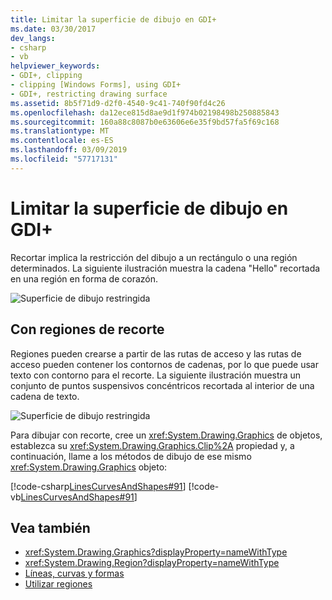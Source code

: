 ```yaml
---
title: Limitar la superficie de dibujo en GDI+
ms.date: 03/30/2017
dev_langs:
- csharp
- vb
helpviewer_keywords:
- GDI+, clipping
- clipping [Windows Forms], using GDI+
- GDI+, restricting drawing surface
ms.assetid: 8b5f71d9-d2f0-4540-9c41-740f90fd4c26
ms.openlocfilehash: da12ece815d8ae9d1f974b02198498b250885843
ms.sourcegitcommit: 160a88c8087b0e63606e6e35f9bd57fa5f69c168
ms.translationtype: MT
ms.contentlocale: es-ES
ms.lasthandoff: 03/09/2019
ms.locfileid: "57717131"
---
```

# <a name="restricting-the-drawing-surface-in-gdi"></a>Limitar la superficie de dibujo en GDI+
Recortar implica la restricción del dibujo a un rectángulo o una región determinados. La siguiente ilustración muestra la cadena "Hello" recortada en una región en forma de corazón.  
  
 ![Superficie de dibujo restringida](./media/aboutgdip02-art30.gif "AboutGdip02_Art30")  
  
## <a name="clipping-with-regions"></a>Con regiones de recorte  
 Regiones pueden crearse a partir de las rutas de acceso y las rutas de acceso pueden contener los contornos de cadenas, por lo que puede usar texto con contorno para el recorte. La siguiente ilustración muestra un conjunto de puntos suspensivos concéntricos recortada al interior de una cadena de texto.  
  
 ![Superficie de dibujo restringida](./media/aboutgdip02-art31.gif "AboutGdip02_Art31")  
  
 Para dibujar con recorte, cree un <xref:System.Drawing.Graphics> de objetos, establezca su <xref:System.Drawing.Graphics.Clip%2A> propiedad y, a continuación, llame a los métodos de dibujo de ese mismo <xref:System.Drawing.Graphics> objeto:  
  
 [!code-csharp[LinesCurvesAndShapes#91](~/samples/snippets/csharp/VS_Snippets_Winforms/LinesCurvesAndShapes/CS/Class1.cs#91)]
 [!code-vb[LinesCurvesAndShapes#91](~/samples/snippets/visualbasic/VS_Snippets_Winforms/LinesCurvesAndShapes/VB/Class1.vb#91)]  
  
## <a name="see-also"></a>Vea también
- <xref:System.Drawing.Graphics?displayProperty=nameWithType>
- <xref:System.Drawing.Region?displayProperty=nameWithType>
- [Líneas, curvas y formas](lines-curves-and-shapes.md)
- [Utilizar regiones](using-regions.md)

